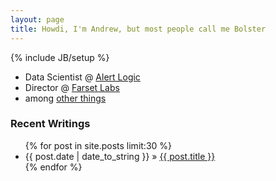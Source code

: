 ```yaml
---
layout: page
title: Howdi, I'm Andrew, but most people call me Bolster
---
```

{% include JB/setup %}


* Data Scientist @ [Alert Logic](https://www.alertlogic.com)
* Director @ [Farset Labs](http://farsetlabs.org.uk)
* among [other things](/about)

### Recent Writings

<ul class="posts">  
  {% for post in site.posts limit:30 %}  
     <li>  
       <span>{{ post.date | date_to_string }}</span> &raquo;  
       <a href="{{ BASE_PATH }}{{ post.url }}">  
       {{ post.title }}</a>  
     </li>  
  {% endfor %}  
</ul>

